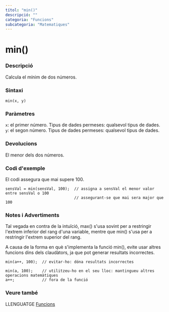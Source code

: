 ```yaml
---
títol: "min()"
descripció: ""
categoria: "Funcions"
subcategoria: "Matematiques"
---
```


# min()

### Descripció

Calcula el mínim de dos números.

### Sintaxi

`min(x, y)`

### Paràmetres

`x`: el primer número. Tipus de dades permeses: qualsevol tipus de dades.  
`y`: el segon número. Tipus de dades permeses: qualsevol tipus de dades.

### Devolucions

El menor dels dos números.

### Codi d'exemple

El codi assegura que mai supere 100.

```
sensVal = min(sensVal, 100);  // assigna a sensVal el menor valor entre sensVal o 100
                              // assegurant-se que mai sera major que 100
```

### Notes i Advertiments

Tal vegada en contra de la intuïció, max() s'usa sovint per a restringir l'extrem inferior del rang d'una variable, mentre que min() s'usa per a restringir l'extrem superior del rang.

A causa de la forma en què s'implementa la funció min(), evite usar altres funcions dins dels claudàtors, ja que pot generar resultats incorrectes.

```
min(a++, 100);  // evitar-ho: dóna resultats incorrectes

min(a, 100);    // utilitzeu-ho en el seu lloc: mantingueu altres operacions matemàtiques
a++;            // fora de la funció
```

### Veure també

LLENGUATGE [Funcions](../../Funcions.md)
